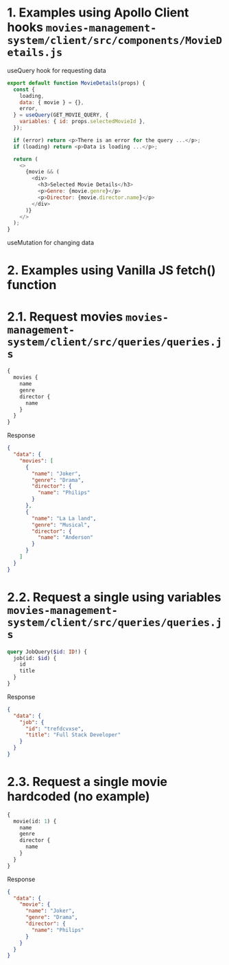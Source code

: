 # 1. Examples using Apollo Client hooks `movies-management-system/client/src/components/MovieDetails.js`

useQuery hook for requesting data

```javascript
export default function MovieDetails(props) {
  const {
    loading,
    data: { movie } = {},
    error,
  } = useQuery(GET_MOVIE_QUERY, {
    variables: { id: props.selectedMovieId },
  });

  if (error) return <p>There is an error for the query ...</p>;
  if (loading) return <p>Data is loading ...</p>;

  return (
    <>
      {movie && (
        <div>
          <h3>Selected Movie Details</h3>
          <p>Genre: {movie.genre}</p>
          <p>Director: {movie.director.name}</p>
        </div>
      )}
    </>
  );
}
```

useMutation for changing data

# 2. Examples using Vanilla JS fetch() function

# 2.1. Request movies `movies-management-system/client/src/queries/queries.js`

```graphql
{
  movies {
    name
    genre
    director {
      name
    }
  }
}
```

Response

```json
{
  "data": {
    "movies": [
      {
        "name": "Joker",
        "genre": "Drama",
        "director": {
          "name": "Philips"
        }
      },
      {
        "name": "La La land",
        "genre": "Musical",
        "director": {
          "name": "Anderson"
        }
      }
    ]
  }
}
```

# 2.2. Request a single using variables `movies-management-system/client/src/queries/queries.js`

```graphql
query JobQuery($id: ID!) {
  job(id: $id) {
    id
    title
  }
}
```

Response

```json
{
  "data": {
    "job": {
      "id": "trefdcvxse",
      "title": "Full Stack Developer"
    }
  }
}
```

# 2.3. Request a single movie hardcoded (no example)

```graphql
{
  movie(id: 1) {
    name
    genre
    director {
      name
    }
  }
}
```

Response

```json
{
  "data": {
    "movie": {
      "name": "Joker",
      "genre": "Drama",
      "director": {
        "name": "Philips"
      }
    }
  }
}
```
